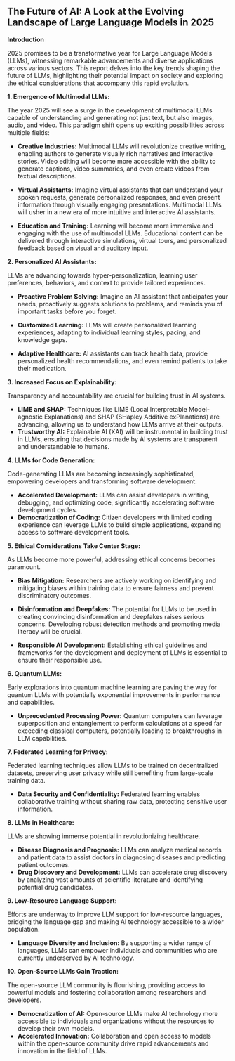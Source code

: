 ##  The Future of AI: A Look at the Evolving Landscape of Large Language Models in 2025 

**Introduction**

2025 promises to be a transformative year for Large Language Models (LLMs), witnessing remarkable advancements and diverse applications across various sectors. This report delves into the key trends shaping the future of LLMs, highlighting their potential impact on society and exploring the ethical considerations that accompany this rapid evolution.

**1. Emergence of Multimodal LLMs:**

The year 2025 will see a surge in the development of multimodal LLMs capable of understanding and generating not just text, but also images, audio, and video. This paradigm shift opens up exciting possibilities across multiple fields:

* **Creative Industries:** Multimodal LLMs will revolutionize creative writing, enabling authors to generate visually rich narratives and interactive stories. Video editing will become more accessible with the ability to generate captions, video summaries, and even create videos from textual descriptions.

* **Virtual Assistants:** Imagine virtual assistants that can understand your spoken requests, generate personalized responses, and even present information through visually engaging presentations. Multimodal LLMs will usher in a new era of more intuitive and interactive AI assistants.
* **Education and Training:** 
Learning will become more immersive and engaging with the use of multimodal LLMs. Educational content can be delivered through interactive simulations, virtual tours, and personalized feedback based on visual and auditory input. 

 **2. Personalized AI Assistants:**

LLMs are advancing towards hyper-personalization, learning user preferences, behaviors, and context to provide tailored experiences. 

* **Proactive Problem Solving:** Imagine an AI assistant that anticipates your needs, proactively suggests solutions to problems, and reminds you of important tasks before you forget. 

* **Customized Learning:** LLMs will create personalized learning experiences, adapting to individual learning styles, pacing, and knowledge gaps. 

* **Adaptive Healthcare:** AI assistants can track health data, provide personalized health recommendations, and even remind patients to take their medication.


**3. Increased Focus on Explainability:**

Transparency and accountability are crucial for building trust in AI systems. 

* **LIME and SHAP:** Techniques like LIME (Local Interpretable Model-agnostic Explanations) and SHAP (SHapley Additive exPlanations) are  advancing, allowing us to understand how LLMs arrive at their outputs.
* **Trustworthy AI:**  Explainable AI (XAI) will be instrumental in building trust in LLMs, ensuring that decisions made by AI systems are transparent and understandable to humans.

**4. LLMs for Code Generation:**

Code-generating LLMs are becoming increasingly sophisticated, empowering developers and transforming software development.

* **Accelerated Development:** LLMs can assist developers in writing, debugging, and optimizing code, significantly accelerating software development cycles.
* **Democratization of Coding:** Citizen developers with limited coding experience can leverage LLMs to build simple applications, expanding access to software development tools.

**5. Ethical Considerations Take Center Stage:**

As LLMs become more powerful, addressing ethical concerns becomes paramount.

* **Bias Mitigation:** Researchers are actively working on identifying and mitigating biases within training data to ensure fairness and prevent discriminatory outcomes.

* **Disinformation and Deepfakes:** The potential for LLMs to be used in creating convincing disinformation and deepfakes raises serious concerns. Developing robust detection methods and promoting media literacy will be crucial.
* **Responsible AI Development:** Establishing ethical guidelines and frameworks for the development and deployment of LLMs is essential to ensure their responsible use.

**6. Quantum LLMs:**

Early explorations into quantum machine learning are paving the way for quantum LLMs with potentially exponential improvements in performance and capabilities. 

* **Unprecedented Processing Power:** Quantum computers can leverage superposition and entanglement to perform calculations at a speed far exceeding classical computers, potentially leading to breakthroughs in LLM capabilities.

**7. Federated Learning for Privacy:**

 Federated learning techniques allow LLMs to be trained on decentralized datasets, preserving user privacy while still benefiting from large-scale training data.

* **Data Security and Confidentiality:**  Federated learning enables collaborative training without sharing raw data, protecting sensitive user information. 

**8. LLMs in Healthcare:**

LLMs are showing immense potential in revolutionizing healthcare.

* **Disease Diagnosis and Prognosis:** LLMs can analyze medical records and patient data to assist doctors in diagnosing diseases and predicting patient outcomes.
* **Drug Discovery and Development:** LLMs can accelerate drug discovery by analyzing vast amounts of scientific literature and identifying potential drug candidates.

**9. Low-Resource Language Support:**

Efforts are underway to improve LLM support for low-resource languages, bridging the language gap and making AI technology accessible to a wider population.

* **Language Diversity and Inclusion:** By supporting a wider range of languages, LLMs can empower individuals and communities who are currently underserved by AI technology.

**10. Open-Source LLMs Gain Traction:**

The open-source LLM community is flourishing, providing access to powerful models and fostering collaboration among researchers and developers.

* **Democratization of AI:** Open-source LLMs make AI technology more accessible to individuals and organizations without the resources to develop their own models.
* **Accelerated Innovation:** Collaboration and open access to models within the open-source community drive rapid advancements and innovation in the field of LLMs.